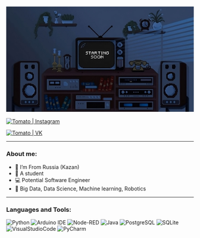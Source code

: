 ![Header](https://github.com/tomatocoderq/tomatocoderq/blob/main/assets/cover.jpg)


[<img alt="Tomato | Instagram" src="https://img.shields.io/badge/Telegram-2CA5E0?style=for-the-badge&logo=telegram&logoColor=white" />][telegram]

[<img alt="Tomato | VK" src="https://img.shields.io/badge/вконтакте-%232E87FB.svg?&style=for-the-badge&logo=vk&logoColor=white" />][vk]

---

### About me: 

- 📍 I’m From Russia (Kazan)
- 📕 A student
- 💻 Potential Software Engineer
- 📃 Big Data, Data Science, Machine learning, Robotics

---

### Languages and Tools:
![Python](https://img.shields.io/badge/Python-3776AB?style=for-the-badge&logo=python&logoColor=white)
![Arduino IDE](https://img.shields.io/badge/-Arduino-474747?style=for-the-badge&logo=arduino&logoColor=12e0dd)
![Node-RED](https://img.shields.io/badge/-NodeRED-474747?style=for-the-badge&logo=nodered&logoColor=c90d06)
![Java](https://img.shields.io/badge/Java-ED8B00?style=for-the-badge&logo=openjdk&logoColor=white)
![PostgreSQL](https://img.shields.io/badge/PostgreSQL-316192?style=for-the-badge&logo=postgresql&logoColor=white)
![SQLite](https://img.shields.io/badge/SQLite-07405E?style=for-the-badge&logo=sqlite&logoColor=white)
![VisualStudioCode](https://img.shields.io/badge/Visual_Studio_Code-0078D4?style=for-the-badge&logo=visual%20studio%20code&logoColor=white)
![PyCharm](https://img.shields.io/badge/PyCharm-000000.svg?&style=for-the-badge&logo=PyCharm&logoColor=white)



[telegram]: https://t.me/tomatocoder
[vk]: https://vk.com/tomatocoder